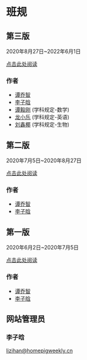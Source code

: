 # 班规

## 第三版

2020年8月27日~2022年6月1日

[点击此处阅读](r3.md)

### 作者

- [谭乔智](/students/谭乔智/)
- [李子晗](/students/李子晗/)
- [谭毅刚](/students/谭毅刚/) (学科规定-数学)
- [龙小乐](/students/龙小乐/) (学科规定-英语)
- [刘鑫椰](/students/刘鑫椰/) (学科规定-生物)

## 第二版

2020年7月5日~2020年8月27日

[点击此处阅读](r2.md)

### 作者

- [谭乔智](/students/谭乔智/)
- [李子晗](/students/李子晗/)

## 第一版

2020年6月2日~2020年7月5日

[点击此处阅读](r1.md)

### 作者

- [谭乔智](/students/谭乔智/)
- [李子晗](/students/李子晗/)

## 网站管理员

### 李子晗

<lizihan@homepigweekly.cn>
